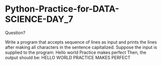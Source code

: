 # Python-Practice-for-DATA-SCIENCE-DAY_7

Question?

Write a program that accepts sequence of lines as input and prints the lines after making all characters in the sentence capitalized. 
Suppose the input is supplied to the program: Hello world Practice makes perfect 
Then, the output should be: HELLO WORLD PRACTICE MAKES PERFECT
